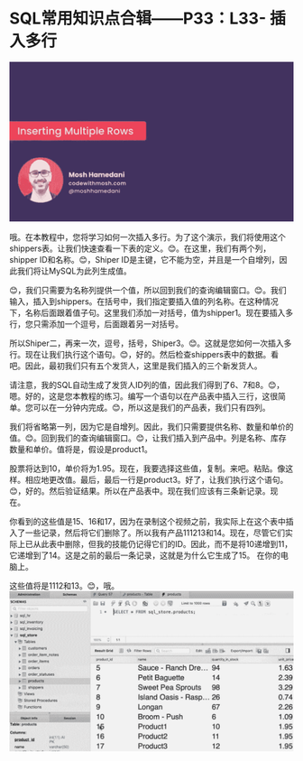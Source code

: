 # SQL常用知识点合辑——P33：L33- 插入多行 

![](img/2cd7cd85a2ac13b9ae45113f35ad6b73_0.png)

哦。在本教程中，您将学习如何一次插入多行。为了这个演示，我们将使用这个shippers表。让我们快速查看一下表的定义。😊。在这里，我们有两个列，shipper ID和名称。😊，Shiper ID是主键，它不能为空，并且是一个自增列，因此我们将让MySQL为此列生成值。

😊，我们只需要为名称列提供一个值，所以回到我们的查询编辑窗口。😊。我们输入，插入到shippers。在括号中，我们指定要插入值的列名称。在这种情况下，名称后面跟着值子句。这里我们添加一对括号，值为shipper1。现在要插入多行，您只需添加一个逗号，后面跟着另一对括号。

所以Shiper二，再来一次，逗号，括号，Shiper3。😊。这就是您如何一次插入多行。现在让我们执行这个语句。😊，好的。然后检查shippers表中的数据。看吧。因此，最初我们只有五个发货人，这里是我们插入的三个新发货人。

请注意，我的SQL自动生成了发货人ID列的值，因此我们得到了6、7和8。😊，嗯。好的，这是您本教程的练习。编写一个语句以在产品表中插入三行，这很简单。您可以在一分钟内完成。😊，所以这是我们的产品表，我们只有四列。

我们将省略第一列，因为它是自增列。因此，我们只需要提供名称、数量和单价的值。😊。回到我们的查询编辑窗口。😊，让我们插入到产品中。列是名称、库存数量和单价。值将是，假设是product1。

股票将达到10，单价将为1.95。现在，我要选择这些值，复制。来吧。粘贴。像这样。相应地更改值。最后，最后一行是product3。好了，让我们执行这个语句。😊，好的。然后验证结果。所以在产品表中。现在我们应该有三条新记录。现在。

你看到的这些值是15、16和17，因为在录制这个视频之前，我实际上在这个表中插入了一些记录，然后将它们删除了。所以我有产品111213和14。现在，尽管它们实际上已从此表中删除，但我的技能仍记得它们的ID。因此，而不是将10递增到11，它递增到了14。这是之前的最后一条记录，这就是为什么它生成了15。 在你的电脑上。

这些值将是1112和13。😊，哦。![](img/2cd7cd85a2ac13b9ae45113f35ad6b73_2.png)
